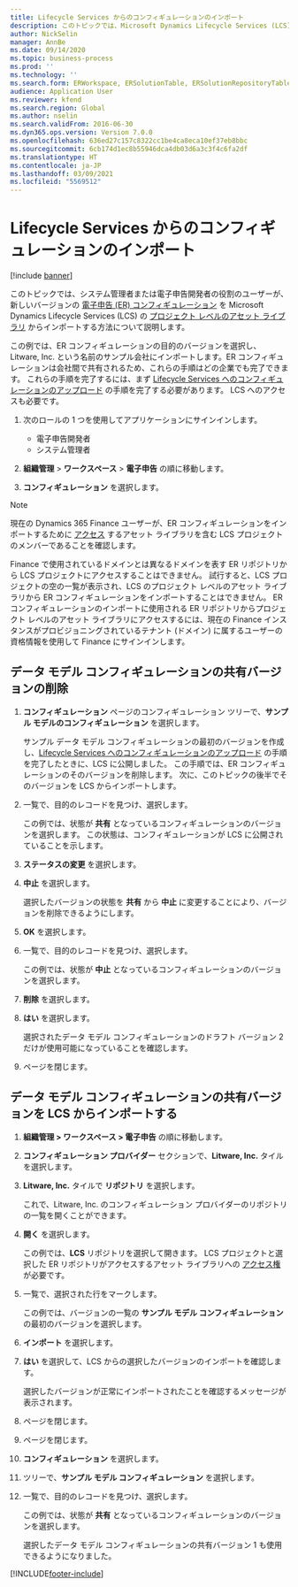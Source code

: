 ```yaml
---
title: Lifecycle Services からのコンフィギュレーションのインポート
description: このトピックでは、Microsoft Dynamics Lifecycle Services (LCS) から電子申告 (ER) コンフィギュレーションの新しいバージョンをインポートする方法について説明します。
author: NickSelin
manager: AnnBe
ms.date: 09/14/2020
ms.topic: business-process
ms.prod: ''
ms.technology: ''
ms.search.form: ERWorkspace, ERSolutionTable, ERSolutionRepositoryTable, ERSolutionImport
audience: Application User
ms.reviewer: kfend
ms.search.region: Global
ms.author: nselin
ms.search.validFrom: 2016-06-30
ms.dyn365.ops.version: Version 7.0.0
ms.openlocfilehash: 636ed27c157c8322cc1be4ca8eca10ef37eb8bbc
ms.sourcegitcommit: 6cb174d1ec8b55946dca4db03d6a3c3f4c6fa2df
ms.translationtype: HT
ms.contentlocale: ja-JP
ms.lasthandoff: 03/09/2021
ms.locfileid: "5569512"
---
```

# <a name="import-a-configuration-from-lifecycle-services"></a>Lifecycle Services からのコンフィギュレーションのインポート

[!include [banner](../../includes/banner.md)]

このトピックでは、システム管理者または電子申告開発者の役割のユーザーが、新しいバージョンの [電子申告 (ER) コンフィギュレーション](../general-electronic-reporting.md#Configuration) を Microsoft Dynamics Lifecycle Services (LCS) の [プロジェクト レベルのアセット ライブラリ](../../lifecycle-services/asset-library.md) からインポートする方法について説明します。

この例では、ER コンフィギュレーションの目的のバージョンを選択し、Litware, Inc. という名前のサンプル会社にインポートします。ER コンフィギュレーションは会社間で共有されるため、これらの手順はどの企業でも完了できます。 これらの手順を完了するには、まず [Lifecycle Services へのコンフィギュレーションのアップロード](er-upload-configuration-into-lifecycle-services.md) の手順を完了する必要があります。 LCS へのアクセスも必要です。

1. 次のロールの 1 つを使用してアプリケーションにサインインします。

    - 電子申告開発者
    - システム管理者

2. **組織管理** \> **ワークスペース** \> **電子申告** の順に移動します。
3. **コンフィギュレーション** を選択します。

<a name="accessconditions"></a>
> [!NOTE]
> 現在の Dynamics 365 Finance ユーザーが、ER コンフィギュレーションをインポートするために [アクセス](../../lifecycle-services/asset-library.md#asset-library-support) するアセット ライブラリを含む LCS プロジェクトのメンバーであることを確認します。
>
> Finance で使用されているドメインとは異なるドメインを表す ER リポジトリから LCS プロジェクトにアクセスすることはできません。 試行すると、LCS プロジェクトの空の一覧が表示され、LCS のプロジェクト レベルのアセット ライブラリから ER コンフィギュレーションをインポートすることはできません。 ER コンフィギュレーションのインポートに使用される ER リポジトリからプロジェクト レベルのアセット ライブラリにアクセスするには、現在の Finance インスタンスがプロビジョニングされているテナント (ドメイン) に属するユーザーの資格情報を使用して Finance にサインインします。

## <a name="delete-a-shared-version-of-a-data-model-configuration"></a>データ モデル コンフィギュレーションの共有バージョンの削除

1. **コンフィギュレーション** ページのコンフィギュレーション ツリーで、**サンプル モデルのコンフィギュレーション** を選択します。

    サンプル データ モデル コンフィギュレーションの最初のバージョンを作成し、[Lifecycle Services へのコンフィギュレーションのアップロード](er-upload-configuration-into-lifecycle-services.md) の手順を完了したときに、LCS に公開しました。 この手順では、ER コンフィギュレーションのそのバージョンを削除します。 次に、このトピックの後半でそのバージョンを LCS からインポートします。

2. 一覧で、目的のレコードを見つけ、選択します。

    この例では、状態が **共有** となっているコンフィギュレーションのバージョンを選択します。 この状態は、コンフィギュレーションが LCS に公開されていることを示します。

3. **ステータスの変更** を選択します。
4. **中止** を選択します。

    選択したバージョンの状態を **共有** から **中止** に変更することにより、バージョンを削除できるようにします。

5. **OK** を選択します。
6. 一覧で、目的のレコードを見つけ、選択します。

    この例では、状態が **中止** となっているコンフィギュレーションのバージョンを選択します。

7. **削除** を選択します。
8. **はい** を選択します。

    選択されたデータ モデル コンフィギュレーションのドラフト バージョン 2 だけが使用可能になっていることを確認します。

9. ページを閉じます。

## <a name="import-a-shared-version-of-a-data-model-configuration-from-lcs"></a>データ モデル コンフィギュレーションの共有バージョンを LCS からインポートする

1. **組織管理  \> ワークスペース \> 電子申告** の順に移動します。

2. **コンフィギュレーション プロバイダー** セクションで、**Litware, Inc.** タイルを選択します。

3. **Litware, Inc.** タイルで **リポジトリ** を選択します。

    これで、Litware, Inc. のコンフィギュレーション プロバイダーのリポジトリの一覧を開くことができます。

4. **開く** を選択します。

    この例では、**LCS** リポジトリを選択して開きます。 LCS プロジェクトと選択した ER リポジトリがアクセスするアセット ライブラリへの [アクセス権](#accessconditions) が必要です。

5. 一覧で、選択された行をマークします。

    この例では、バージョンの一覧の **サンプル モデル コンフィギュレーション** の最初のバージョンを選択します。

6. **インポート** を選択します。
7. **はい** を選択して、LCS からの選択したバージョンのインポートを確認します。

    選択したバージョンが正常にインポートされたことを確認するメッセージが表示されます。

8. ページを閉じます。
9. ページを閉じます。
10. **コンフィギュレーション** を選択します。
11. ツリーで、**サンプル モデル コンフィギュレーション** を選択します。
12. 一覧で、目的のレコードを見つけ、選択します。

    この例では、状態が **共有** となっているコンフィギュレーションのバージョンを選択します。

    選択したデータ モデル コンフィギュレーションの共有バージョン 1 も使用できるようになりました。


[!INCLUDE[footer-include](../../../../includes/footer-banner.md)]
